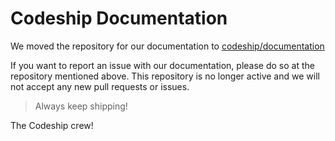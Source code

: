 # Codeship Documentation

We moved the repository for our documentation to [codeship/documentation](https://github.com/codeship/documentation)

If you want to report an issue with our documentation, please do so at the repository mentioned above.
This repository is no longer active and we will not accept any new pull requests or issues.

> Always keep shipping!

The Codeship crew!
